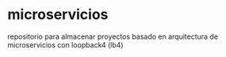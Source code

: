 # microservicios
repositorio para almacenar proyectos basado en arquitectura de microservicios con loopback4 (lb4)
